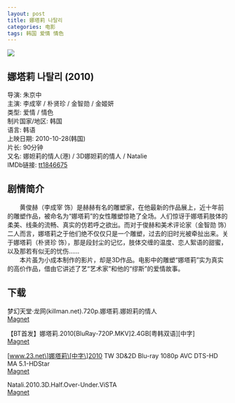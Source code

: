 ```yaml
---
layout: post
title: 娜塔莉 나탈리
categories: 电影
tags: 韩国 爱情 情色
---
```


[![](http://i2.piimg.com/ee17a5fe76e0581at.jpg)](http://i2.piimg.com/ee17a5fe76e0581a.jpg)

## 娜塔莉 나탈리 (2010)
导演: 朱京中  
主演: 李成宰 / 朴贤珍 / 金智勋 / 金姬妍  
类型: 爱情 / 情色  
制片国家/地区: 韩国  
语言: 韩语  
上映日期: 2010-10-28(韩国)  
片长: 90分钟  
又名: 娜妲莉的情人(港) / 3D娜妲莉的情人 / Natalie  
IMDb链接: [tt1846675](http://www.imdb.com/title/tt1846675)

## 剧情简介
　　黄俊赫（李成宰 饰）是赫赫有名的雕塑家，在他最新的作品展上，近十年前的雕塑作品，被命名为“娜塔莉”的女性雕塑惊艳了全场。人们惊讶于娜塔莉肢体的柔美、线条的流畅、真实的仿若呼之欲出。而对于俊赫和美术评论家（金智勋 饰）二人而言，娜塔莉之于他们绝不仅仅只是一个雕塑，过去的旧时光被牵扯出来。关于娜塔莉（朴贤珍 饰），那是段封尘的记忆，肢体交缠的温度、恋人絮语的甜蜜，以及那若有似无的忧伤……  
　　本片虽为小成本制作的影片，却是3D作品。电影中的雕塑“娜塔莉”实为真实的高价作品，借由它讲述了艺“艺术家”和他的“缪斯”的爱情故事。

## 下载
梦幻天堂·龙网(killman.net).720p.娜塔莉.娜妲莉的情人  
[Magnet](magnet:?xt=urn:btih:80E7DC40C0E11461B6690EAC819D6503C55D0AC9)

【BT首发】娜塔莉.2010\[BluRay-720P.MKV\]2.4GB\[粤韩双语\]\[中字\]  
[Magnet](magnet:?xt=urn:btih:FD4A8BB904572FB043B3447DBE46CE122A2F2CA4)

\[www.23.net\]娜塔莉\[中字\]2010 TW 3D&2D Blu-ray 1080p AVC DTS-HD MA 5.1-HDStar  
[Magnet](magnet:?xt=urn:btih:F987B214DB4D0FDF8B403DE8D8C3CBA7F2B7CE31)

Natali.2010.3D.Half.Over-Under.ViSTA  
[Magnet](magnet:?xt=urn:btih:C6363E486D9E61262E380922478CE5266F3A041B)
